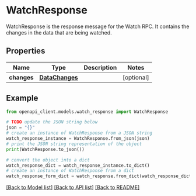 # WatchResponse

WatchResponse is the response message for the Watch RPC. It contains the changes in the data that are being watched.

## Properties

Name | Type | Description | Notes
------------ | ------------- | ------------- | -------------
**changes** | [**DataChanges**](DataChanges.md) |  | [optional] 

## Example

```python
from openapi_client.models.watch_response import WatchResponse

# TODO update the JSON string below
json = "{}"
# create an instance of WatchResponse from a JSON string
watch_response_instance = WatchResponse.from_json(json)
# print the JSON string representation of the object
print(WatchResponse.to_json())

# convert the object into a dict
watch_response_dict = watch_response_instance.to_dict()
# create an instance of WatchResponse from a dict
watch_response_form_dict = watch_response.from_dict(watch_response_dict)
```
[[Back to Model list]](../README.md#documentation-for-models) [[Back to API list]](../README.md#documentation-for-api-endpoints) [[Back to README]](../README.md)


